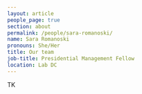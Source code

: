 ```yaml
---
layout: article
people_page: true
section: about
permalink: /people/sara-romanoski/
name: Sara Romanoski
pronouns: She/Her
title: Our team
job-title: Presidential Management Fellow
location: Lab DC
---
```

TK
